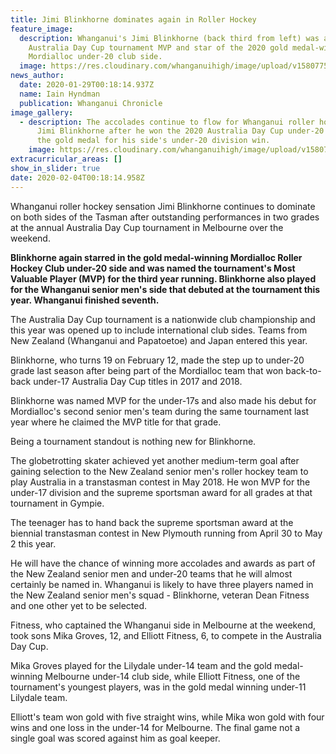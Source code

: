 ```yaml
---
title: Jimi Blinkhorne dominates again in Roller Hockey
feature_image:
  description: Whanganui's Jimi Blinkhorne (back third from left) was again the
    Australia Day Cup tournament MVP and star of the 2020 gold medal-winning
    Mordialloc under-20 club side.
  image: https://res.cloudinary.com/whanganuihigh/image/upload/v1580775633/News/Jimi_Blinkhorne_Chron_29.1.20.jpg
news_author:
  date: 2020-01-29T00:18:14.937Z
  name: Iain Hyndman
  publication: Whanganui Chronicle
image_gallery:
  - description: The accolades continue to flow for Whanganui roller hockey star
      Jimi Blinkhorne after he won the 2020 Australia Day Cup under-20 MVP and
      the gold medal for his side's under-20 division win.
    image: https://res.cloudinary.com/whanganuihigh/image/upload/v1580775709/News/Jimi_Blinkhorne_trophies._Chron_29.1.20.jpg
extracurricular_areas: []
show_in_slider: true
date: 2020-02-04T00:18:14.958Z
---
```

Whanganui roller hockey sensation Jimi Blinkhorne continues to dominate on both sides of the Tasman after outstanding performances in two grades at the annual Australia Day Cup tournament in Melbourne over the weekend.

**Blinkhorne again starred in the gold medal-winning Mordialloc Roller Hockey Club under-20 side and was named the tournament's Most Valuable Player (MVP) for the third year running. Blinkhorne also played for the Whanganui senior men's side that debuted at the tournament this year. Whanganui finished seventh.**

The Australia Day Cup tournament is a nationwide club championship and this year was opened up to include international club sides. Teams from New Zealand (Whanganui and Papatoetoe) and Japan entered this year.

Blinkhorne, who turns 19 on February 12, made the step up to under-20 grade last season after being part of the Mordialloc team that won back-to-back under-17 Australia Day Cup titles in 2017 and 2018.

Blinkhorne was named MVP for the under-17s and also made his debut for Mordialloc's second senior men's team during the same tournament last year where he claimed the MVP title for that grade.

Being a tournament standout is nothing new for Blinkhorne.

The globetrotting skater achieved yet another medium-term goal after gaining selection to the New Zealand senior men's roller hockey team to play Australia in a transtasman contest in May 2018. He won MVP for the under-17 division and the supreme sportsman award for all grades at that tournament in Gympie.

The teenager has to hand back the supreme sportsman award at the biennial transtasman contest in New Plymouth running from April 30 to May 2 this year.

He will have the chance of winning more accolades and awards as part of the New Zealand senior men and under-20 teams that he will almost certainly be named in. Whanganui is likely to have three players named in the New Zealand senior men's squad - Blinkhorne, veteran Dean Fitness and one other yet to be selected.

Fitness, who captained the Whanganui side in Melbourne at the weekend, took sons Mika Groves, 12, and Elliott Fitness, 6, to compete in the Australia Day Cup.

Mika Groves played for the Lilydale under-14 team and the gold medal-winning Melbourne under-14 club side, while Elliott Fitness, one of the tournament's youngest players, was in the gold medal winning under-11 Lilydale team.  

Elliott's team won gold with five straight wins, while Mika won gold with four wins and one loss in the under-14 for Melbourne. The final game not a single goal was scored against him as goal keeper.



